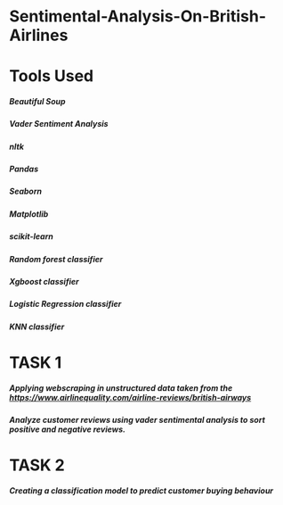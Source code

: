 # Sentimental-Analysis-On-British-Airlines
# Tools Used
#####  Beautiful Soup
#####  Vader Sentiment Analysis
#####  nltk
#####  Pandas
#####  Seaborn
#####  Matplotlib
#####  scikit-learn
#####  Random forest classifier
#####  Xgboost classifier
#####  Logistic Regression classifier 
#####  KNN classifier 
# TASK 1
#####  Applying webscraping in unstructured data taken from the https://www.airlinequality.com/airline-reviews/british-airways
#####  Analyze customer reviews using vader sentimental analysis to sort positive and negative reviews.
# TASK 2
#####  Creating a classification model to predict customer buying behaviour
